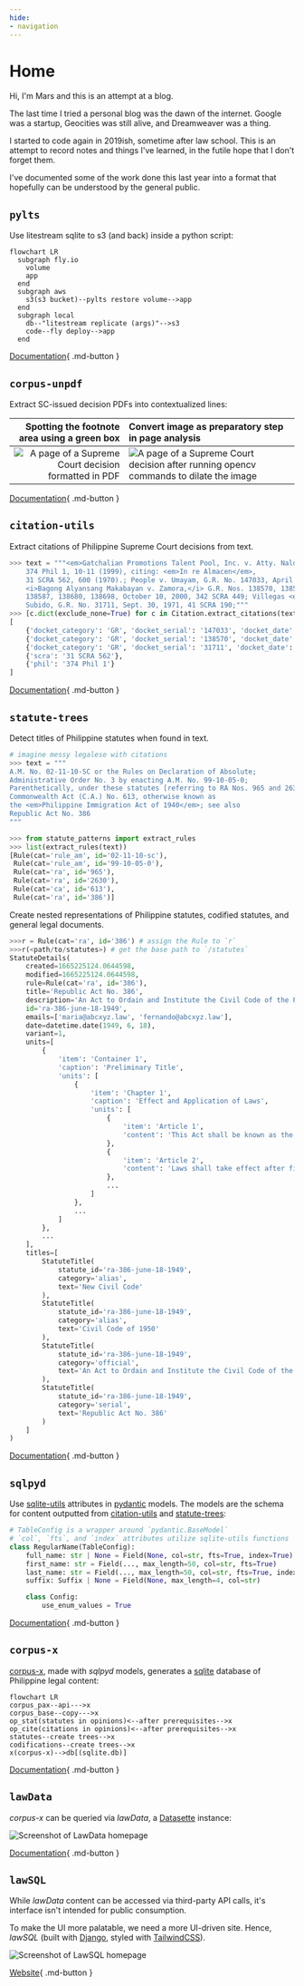 ```yaml
---
hide:
- navigation
---
```

# Home

Hi, I'm Mars and this is an attempt at a blog.

The last time I tried a personal blog was the dawn of the internet. Google was a startup, Geocities was still alive, and Dreamweaver was a thing.

I started to code again in 2019ish, sometime after law school. This is an attempt to record notes and things I've learned, in the futile hope that I don't forget them.

I've documented some of the work done this last year into a format that hopefully can be understood by the general public.

## `pylts`

Use litestream sqlite to s3 (and back) inside a python script:

```mermaid
flowchart LR
  subgraph fly.io
    volume
    app
  end
  subgraph aws
    s3(s3 bucket)--pylts restore volume-->app
  end
  subgraph local
    db--"litestream replicate (args)"-->s3
    code--fly deploy-->app
  end
```

[Documentation](https://mv3.dev/pylts){ .md-button }

## `corpus-unpdf`

Extract SC-issued decision PDFs into contextualized lines:

Spotting the footnote area using a green box| Convert image as preparatory step in page analysis
--:|:--
![A page of a Supreme Court decision formatted in PDF](img/sample_boxes.png "A page of a Supreme Court decision formatted in PDF") | ![A page of a Supreme Court decision after running opencv commands to dilate the image](img/sample_dilated.png "Post-processed page to understand page contours.")

[Documentation](https://mv3.dev/corpus-unpdf){ .md-button }

## `citation-utils`

Extract citations of Philippine Supreme Court decisions from text.

```py
>>> text = """<em>Gatchalian Promotions Talent Pool, Inc. v. Atty. Naldoza</em>,
    374 Phil 1, 10-11 (1999), citing: <em>In re Almacen</em>,
    31 SCRA 562, 600 (1970).; People v. Umayam, G.R. No. 147033, April 30, 2003;
    <i>Bagong Alyansang Makabayan v. Zamora,</i> G.R. Nos. 138570, 138572,
    138587, 138680, 138698, October 10, 2000, 342 SCRA 449; Villegas <em>v.</em>
    Subido, G.R. No. 31711, Sept. 30, 1971, 41 SCRA 190;"""
>>> [c.dict(exclude_none=True) for c in Citation.extract_citations(text)]
[
    {'docket_category': 'GR', 'docket_serial': '147033', 'docket_date': datetime.date(2003, 4, 30), 'docket': 'GR 147033, Apr. 30, 2003'},
    {'docket_category': 'GR', 'docket_serial': '138570', 'docket_date': datetime.date(2000, 10, 10), 'docket': 'GR 138570, Oct. 10, 2000', 'scra': '342 SCRA 449'},
    {'docket_category': 'GR', 'docket_serial': '31711', 'docket_date': datetime.date(1971, 9, 30), 'docket': 'GR 31711, Sep. 30, 1971', 'scra': '41 SCRA 190'},
    {'scra': '31 SCRA 562'},
    {'phil': '374 Phil 1'}
]
```

[Documentation](https://mv3.dev/citation-utils){ .md-button }

## `statute-trees`

Detect titles of Philippine statutes when found in text.

```py
# imagine messy legalese with citations
>>> text = """
A.M. No. 02-11-10-SC or the Rules on Declaration of Absolute;
Administrative Order No. 3 by enacting A.M. No. 99-10-05-0;
Parenthetically, under these statutes [referring to RA Nos. 965 and 2630]
Commonwealth Act (C.A.) No. 613, otherwise known as
the <em>Philippine Immigration Act of 1940</em>; see also
Republic Act No. 386
"""

>>> from statute_patterns import extract_rules
>>> list(extract_rules(text))
[Rule(cat='rule_am', id='02-11-10-sc'),
 Rule(cat='rule_am', id='99-10-05-0'),
 Rule(cat='ra', id='965'),
 Rule(cat='ra', id='2630'),
 Rule(cat='ca', id='613'),
 Rule(cat='ra', id='386')]
```

Create nested representations of Philippine statutes, codified statutes, and general legal documents.

```py
>>>r = Rule(cat='ra', id='386') # assign the Rule to `r`
>>>r(<path/to/statutes>) # get the base path to `/statutes`
StatuteDetails(
    created=1665225124.0644598,
    modified=1665225124.0644598,
    rule=Rule(cat='ra', id='386'),
    title='Republic Act No. 386',
    description='An Act to Ordain and Institute the Civil Code of the Philippines',
    id='ra-386-june-18-1949',
    emails=['maria@abcxyz.law', 'fernando@abcxyz.law'],
    date=datetime.date(1949, 6, 18),
    variant=1,
    units=[
        {
            'item': 'Container 1',
            'caption': 'Preliminary Title',
            'units': [
                {
                    'item': 'Chapter 1',
                    'caption': 'Effect and Application of Laws',
                    'units': [
                        {
                            'item': 'Article 1',
                            'content': 'This Act shall be known as the "Civil Code of the Philippines." (n)\n'
                        },
                        {
                            'item': 'Article 2',
                            'content': 'Laws shall take effect after fifteen days following the completion of their publication either in the Official Gazette or in a newspaper of general circulation in the Philippines, unless it is otherwise provided. (1a)\n'
                        },
                        ...
                    ]
                },
                ...
            ]
        },
        ...
    ],
    titles=[
        StatuteTitle(
            statute_id='ra-386-june-18-1949',
            category='alias',
            text='New Civil Code'
        ),
        StatuteTitle(
            statute_id='ra-386-june-18-1949',
            category='alias',
            text='Civil Code of 1950'
        ),
        StatuteTitle(
            statute_id='ra-386-june-18-1949',
            category='official',
            text='An Act to Ordain and Institute the Civil Code of the Philippines'
        ),
        StatuteTitle(
            statute_id='ra-386-june-18-1949',
            category='serial',
            text='Republic Act No. 386'
        )
    ]
)
```

[Documentation](https://mv3.dev/statute-trees){ .md-button }

## `sqlpyd`

Use [sqlite-utils](https://sqlite-utils.datasette.io/) attributes in [pydantic](https://docs.pydantic.dev/) models.
The models are the schema for content outputted from [citation-utils](https://mv3.dev/citation-utils) and [statute-trees](https://mv3.dev/statute-trees):

```py
# TableConfig is a wrapper around `pydantic.BaseModel`
# `col`, `fts`, and `index` attributes utilize sqlite-utils functions
class RegularName(TableConfig):
    full_name: str | None = Field(None, col=str, fts=True, index=True)
    first_name: str = Field(..., max_length=50, col=str, fts=True)
    last_name: str = Field(..., max_length=50, col=str, fts=True, index=True)
    suffix: Suffix | None = Field(None, max_length=4, col=str)

    class Config:
        use_enum_values = True
```

[Documentation](https://mv3.dev/sqlpyd){ .md-button }

## `corpus-x`

[corpus-x](https://github.com/justmars/corpus-x), made with _sqlpyd_ models, generates a [sqlite](https://sqlite.org) database of Philippine legal content:

```mermaid
flowchart LR
corpus_pax--api--->x
corpus_base--copy--->x
op_stat(statutes in opinions)<--after prerequisites-->x
op_cite(citations in opinions)<--after prerequisites-->x
statutes--create trees-->x
codifications--create trees-->x
x(corpus-x)-->db[(sqlite.db)]
```

[Documentation](https://mv3.dev/corpus-x){ .md-button }

## `lawData`

_corpus-x_ can be queried via _lawData_, a [Datasette](https://datasette.io) instance:

![Screenshot of LawData homepage](img/screenshot-lawdata.png "Screenshot of Lawdata homepage")

[Documentation](https://mv3.dev/lawdata){ .md-button }

## `lawSQL`

While _lawData_ content can be accessed via third-party API calls, it's interface isn't intended for public consumption.

To make the UI more palatable, we need a more UI-driven site. Hence, _lawSQL_ (built with [Django](https://djangoproject.com), styled with [TailwindCSS](https://tailwindcss.com)).

![Screenshot of LawSQL homepage](img/screenshot-lawsql-homepage.png "Screenshot of LawSQL homepage")

[Website](https://lawsql.com){ .md-button }
